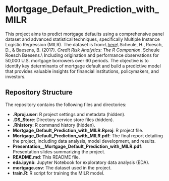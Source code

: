 # Mortgage_Default_Prediction_with_MILR
This project aims to predict mortgage defaults using a comprehensive panel dataset and advanced statistical techniques, specifically Multiple Instance Logistic Regression (MILR). The dataset is from:\\
[here](http://www.creditriskanalytics.net/datasets-private2.html)\\
Scheule, H., Roesch, D., & Baesens, B. (2017). *Credit Risk Analytics: The R Companion*. Scheule Roesch Baesens.\\
Including origination and performance observations for 50,000 U.S. mortgage borrowers over 60 periods. The objective is to identify key determinants of mortgage default and build a predictive model that provides valuable insights for financial institutions, policymakers, and investors.

## Repository Structure

The repository contains the following files and directories:

- **.Rproj.user**: R project settings and metadata (hidden).
- **.DS_Store**: Directory service store files (hidden).
- **.Rhistory**: R command history (hidden).
- **Mortgage_Default_Prediction_with_MILR.Rproj**: R project file.
- **Mortgage_Default_Prediction_with_MILR.pdf**: The final report detailing the project, including data analysis, model development, and results.
- **Presentation__Mortgage_Default_Prediction_with_MILR.pdf**: Presentation slides summarizing the project.
- **README.md**: This README file.
- **eda.ipynb**: Jupyter Notebook for exploratory data analysis (EDA).
- **mortgage.csv**: The dataset used in the project.
- **train.R**: R script for training the MILR model.


